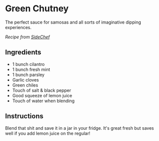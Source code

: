 # Green Chutney

The perfect sauce for samosas and all sorts of imaginative dipping experiences.

_Recipe from [SideChef](https://www.sidechef.com/recipes/972/spicy_green_chutney/)_

## Ingredients
* 1 bunch cilantro
* 1 bunch fresh mint
* 1 bunch parsley
* Garlic cloves
* Green chiles
* Touch of salt & black pepper
* Good squeeze of lemon juice
* Touch of water when blending

## Instructions
Blend that shit and save it in a jar in your fridge. It's great fresh but saves well if you add lemon juice on the regular!

